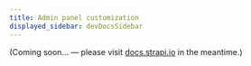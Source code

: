 ```yaml
---
title: Admin panel customization
displayed_sidebar: devDocsSidebar
---
```


(Coming soon… — please visit [docs.strapi.io](https://docs.strapi.io/developer-docs/latest/development/admin-customization.html#logos) in the meantime.)
